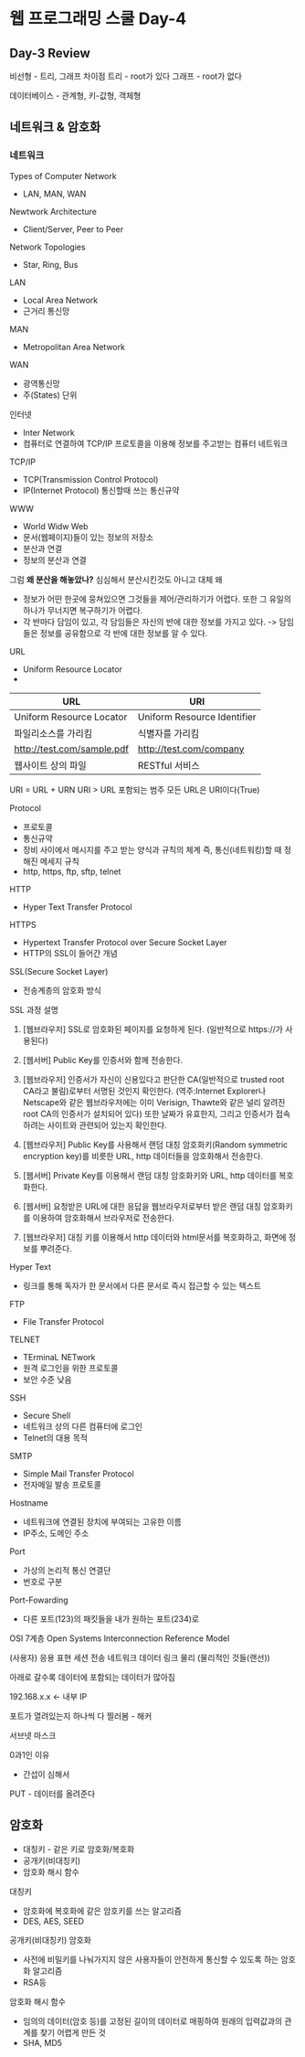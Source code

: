 # 웹 프로그래밍 스쿨 Day-4

## Day-3 Review
비선형 - 트리, 그래프
차이점
트리 - root가 있다
그래프 - root가 없다

데이터베이스 - 관계형, 키-값형, 객체형

## 네트워크 & 암호화
### 네트워크

Types of Computer Network
- LAN, MAN, WAN

Newtwork Architecture
- Client/Server, Peer to Peer

Network Topologies
- Star, Ring, Bus

LAN
- Local Area Network
- 근거리 통신망

MAN
- Metropolitan Area Network

WAN
- 광역통신망
- 주(States) 단위

인터넷
- Inter Network
- 컴퓨터로 연결하여 TCP/IP 프로토콜을 이용해 정보를 주고받는 컴퓨터 네트워크

TCP/IP
- TCP(Transmission Control Protocol)
- IP(Internet Protocol)
통신할때 쓰는 통신규약

WWW
- World Widw Web
- 문서(웹페이지)들이 있는 정보의 저장소
- 분산과 연결
- 정보의 분산과 연결

그럼 **왜 분산을 해놓았나?**
심심해서 분산시킨것도 아니고 대체 왜
- 정보가 어떤 한곳에 뭉쳐있으면 그것들을 제어/관리하기가 어렵다. 또한 그 유일의 하나가 무너지면 복구하기가 어렵다.
- 각 반마다 담임이 있고, 각 담임들은 자신의 반에 대한 정보를 가지고 있다.
 -> 담임들은 정보를 공유함으로 각 반에 대한 정보를 알 수 있다.

URL
- Uniform Resource Locator
- [Protocol]://[Host]:[Port]/[Path]

| URL | URI |
|--------|--------|
|     Uniform Resource Locator   |     Uniform Resource Identifier   |
| 파일리소스를 가리킴 | 식별자를 가리킴|
| http://test.com/sample.pdf | http://test.com/company|
| 웹사이트 상의 파일| RESTful 서비스 |

URI = URL + URN
URI > URL 포함되는 범주
모든 URL은 URI이다(True)


Protocol
- 프로토콜
- 통신규약
- 장비 사이에서 메시지를 주고 받는 양식과 규칙의 체계 즉, 통신(네트워킹)할 때 정해진 메세지 규칙
- http, https, ftp, sftp, telnet

HTTP
- Hyper Text Transfer Protocol

HTTPS
- Hypertext Transfer Protocol over Secure Socket Layer
- HTTP의 SSL이 들어간 개념

SSL(Secure Socket Layer)
- 전송계층의 암호화 방식

SSL 과정 설명
1. [웹브라우저] SSL로 암호화된 페이지를 요청하게 된다. (일반적으로 https://가 사용된다)

2. [웹서버] Public Key를 인증서와 함께 전송한다.

3. [웹브라우저] 인증서가 자신이 신용있다고 판단한 CA(일반적으로 trusted root CA라고 불림)로부터 서명된 것인지 확인한다. (역주:Internet Explorer나 Netscape와 같은 웹브라우저에는 이미 Verisign, Thawte와 같은 널리 알려진 root CA의 인증서가 설치되어 있다) 또한 날짜가 유효한지, 그리고 인증서가 접속하려는 사이트와 관련되어 있는지 확인한다.

4. [웹브라우저] Public Key를 사용해서 랜덤 대칭 암호화키(Random symmetric encryption key)를 비릇한 URL, http 데이터들을 암호화해서 전송한다.

5. [웹서버] Private Key를 이용해서 랜덤 대칭 암호화키와 URL, http 데이터를 복호화한다.

6. [웹서버] 요청받은 URL에 대한 응답을 웹브라우저로부터 받은 랜덤 대칭 암호화키를 이용하여 암호화해서 브라우저로 전송한다.

7. [웹브라우저] 대칭 키를 이용해서 http 데이터와 html문서를 복호화하고, 화면에 정보를 뿌려준다.

Hyper Text
- 링크를 통해 독자가 한 문서에서 다른 문서로 즉시 접근할 수 있는 텍스트

FTP
- File Transfer Protocol

TELNET
- TErminaL NETwork
- 원격 로그인을 위한 프로토콜
- 보안 수준 낮음

SSH
- Secure Shell
- 네트워크 상의 다른 컴퓨터에 로그인
- Telnet의 대용 목적

SMTP
- Simple Mail Transfer Protocol
- 전자메일 발송 프로토콜

Hostname
- 네트워크에 연결된 장치에 부여되는 고유한 이름
- IP주소, 도메인 주소

Port
- 가상의 논리적 통신 연결단
- 번호로 구분

Port-Fowarding
- 다른 포트(123)의 패킷들을 내가 원하는 포트(234)로

OSI 7계층
Open Systems Interconnection Reference Model

(사용자)
응용
표현
세션
전송
네트워크
데이터 링크
물리
(물리적인 것들(랜선))

아래로 갈수록 데이터에 포함되는 데이터가 많아짐

192.168.x.x <- 내부 IP

포트가 열려있는지 하나씩 다 찔러봄 - 해커

서브넷 마스크


0과1인 이유
- 간섭이 심해서


PUT - 데이터를 올려준다

## 암호화
- 대칭키 - 같은 키로 암호화/복호화
- 공개키(비대칭키)
- 암호화 해시 함수

대칭키
- 암호화에 복호화에 같은 암호키를 쓰는 알고리즘
- DES, AES, SEED

공개키(비대칭키) 암호화
- 사전에 비밀키를 나눠가지지 않은 사용자들이 안전하게 통신할 수 있도록 하는 암호화 알고리즘
- RSA등

암호화 해시 함수
- 임의의 데이터(암호 등)를 고정된 길이의 데이터로 매핑하여 원래의 입력값과의 관계를 찾기 어렵게 만든 것
- SHA, MD5


